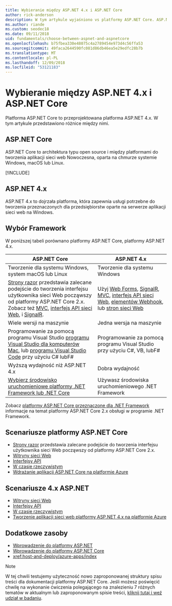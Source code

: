 ```yaml
---
title: Wybieranie między ASP.NET 4.x i ASP.NET Core
author: rick-anderson
description: W tym artykule wyjaśniono vs platformy ASP.NET Core. ASP.NET 4.x i jak dokonać wyboru między nimi.
ms.author: riande
ms.custom: seodec18
ms.date: 09/11/2018
uid: fundamentals/choose-between-aspnet-and-aspnetcore
ms.openlocfilehash: b75fbea330e48075c4a2789454e973d4c56ffa53
ms.sourcegitcommit: 49faca2644590fc081d86db46ea5e29edfc28b7b
ms.translationtype: MT
ms.contentlocale: pl-PL
ms.lasthandoff: 12/09/2018
ms.locfileid: "53121183"
---
```

# <a name="choose-between-aspnet-4x-and-aspnet-core"></a>Wybieranie między ASP.NET 4.x i ASP.NET Core

Platforma ASP.NET Core to przeprojektowana platforma ASP.NET 4.x. W tym artykule przedstawiono różnice między nimi.

## <a name="aspnet-core"></a>ASP.NET Core

ASP.NET Core to architektura typu open source i między platformami do tworzenia aplikacji sieci web Nowoczesna, oparta na chmurze systemie Windows, macOS lub Linux.

[!INCLUDE[](~/includes/benefits.md)]

## <a name="aspnet-4x"></a>ASP.NET 4.x

ASP.NET 4.x to dojrzała platforma, która zapewnia usługi potrzebne do tworzenia przeznaczonych dla przedsiębiorstw oparte na serwerze aplikacji sieci web na Windows.

## <a name="framework-selection"></a>Wybór Framework

W poniższej tabeli porównano platformy ASP.NET Core, platformy ASP.NET 4.x.

| ASP.NET Core | ASP.NET 4.x |
|---|---|
|Tworzenie dla systemu Windows, system macOS lub Linux|Tworzenie dla systemu Windows|
|[Strony razor](xref:razor-pages/index) przedstawia zalecane podejście do tworzenia interfejsu użytkownika sieci Web począwszy od platformy ASP.NET Core 2.x. Zobacz też [MVC](xref:mvc/overview), [interfejs API sieci Web](xref:tutorials/first-web-api), i [SignalR](xref:signalr/introduction).|Użyj [Web Forms](/aspnet/web-forms), [SignalR](/aspnet/signalr), [MVC](/aspnet/mvc), [interfejs API sieci Web](/aspnet/web-api/), [elementów Webhook](/aspnet/webhooks/), lub [stron sieci Web](/aspnet/web-pages)|
|Wiele wersji na maszynie|Jedna wersja na maszynie|
|Programowanie za pomocą programu Visual Studio [programu Visual Studio dla komputerów Mac](https://www.visualstudio.com/vs/visual-studio-mac/), lub [programu Visual Studio Code](https://code.visualstudio.com/) przy użyciu C# lubF#|Programowanie za pomocą programu Visual Studio przy użyciu C#, VB, lubF#|
|Wyższą wydajność niż ASP.NET 4.x|Dobra wydajność|
|[Wybierz środowisko uruchomieniowe platformy .NET Framework lub .NET Core](/dotnet/standard/choosing-core-framework-server)|Używasz środowiska uruchomieniowego .NET Framework|

Zobacz [platformy ASP.NET Core przeznaczone dla .NET Framework](xref:index#target-framework) informacje na temat platformy ASP.NET Core 2.x obsługi w programie .NET Framework.

## <a name="aspnet-core-scenarios"></a>Scenariusze platformy ASP.NET Core

* [Strony razor](xref:razor-pages/index) przedstawia zalecane podejście do tworzenia interfejsu użytkownika sieci Web począwszy od platformy ASP.NET Core 2.x.
* [Witryny sieci Web](xref:tutorials/first-mvc-app/index)
* [Interfejsy API](xref:tutorials/first-web-api)
* [W czasie rzeczywistym](xref:signalr/index)
* [Wdrażanie aplikacji ASP.NET Core na platformie Azure](/azure/app-service/app-service-web-get-started-dotnet)

## <a name="aspnet-4x-scenarios"></a>Scenariusze 4.x ASP.NET

* [Witryny sieci Web](/aspnet/mvc)
* [Interfejsy API](/aspnet/web-api)
* [W czasie rzeczywistym](/aspnet/signalr)
* [Tworzenie aplikacji sieci web platformy ASP.NET 4.x na platformie Azure](/azure/app-service/app-service-web-get-started-dotnet-framework)

## <a name="additional-resources"></a>Dodatkowe zasoby

* [Wprowadzenie do platformy ASP.NET](/aspnet/overview)
* [Wprowadzenie do platformy ASP.NET Core](xref:index)
* <xref:host-and-deploy/azure-apps/index>

> [!NOTE]
> W tej chwili testujemy użyteczność nowo zaproponowanej struktury spisu treści dla dokumentacji platformy ASP.NET Core.  Jeśli możesz poświęcić chwilę na wykonanie ćwiczenia polegającego na znalezieniu 7 różnych tematów w aktualnym lub zaproponowanym spisie treści, [kliknij tutaj i weź udział w badaniu](https://dpk4xbh5.optimalworkshop.com/treejack/aa11wn82).
